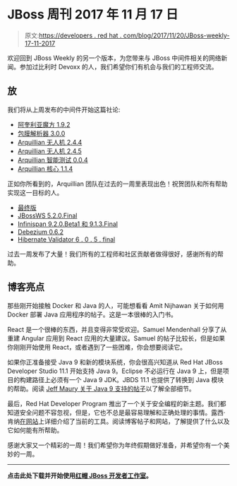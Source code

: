 # JBoss 周刊 2017 年 11 月 17 日

> 原文:[https://developers . red hat . com/blog/2017/11/20/JBoss-weekly-17-11-2017](https://developers.redhat.com/blog/2017/11/20/jboss-weekly-17-november-2017)

欢迎回到 JBoss Weekly 的另一个版本，为您带来与 JBoss 中间件相关的网络新闻。参加过比利时 Devoxx 的人，我们希望你们有机会与我们的工程师交流。

## 放

我们将从上周发布的中间件开始这篇社论:

*   [阿奎利亚魔方 1.9.2](http://arquillian.org/blog/2017/11/09/arquillian-cube-1-9-2/)
*   [包膜解析器 3.0.0](http://arquillian.org/blog/2017/04/24/resolver-3-0-0-beta-1/)
*   [Arquillian 无人机 2.4.4](http://arquillian.org/blog/2017/11/09/arquillian-extension-drone-2-4-4/)
*   [Arquillian 无人机 2.4.5](http://arquillian.org/blog/2017/11/13/arquillian-extension-drone-2-4-5/)
*   [Arquillian 智能测试 0.0.4](http://arquillian.org/blog/2017/11/13/smart-testing-0-0-4/)
*   [Arquillian 核心 1.1.4](http://arquillian.org/blog/2017/11/14/arquillian-core-1-1-14-Final/)

正如你所看到的，Arquillian 团队在过去的一周里表现出色！祝贺团队和所有帮助实现这一目标的人。

*   [最终版](http://blog.keycloak.org/2017/11/keycloak-340final-released.html)
*   [JBossWS 5.2.0.Final](http://jbossws.blogspot.com/2017/11/jbossws-520final-is-available.html)
*   [Infinispan 9.2.0.Beta1 和 9.1.3.Final](http://blog.infinispan.org/2017/11/infinispan-920beta1-and-913final-have.html)
*   [Debezium 0.6.2](http://debezium.io/blog/2017/11/15/debezium-0-6-2-released/)
*   [Hibernate Validator 6 . 0 . 5 . final](http://in.relation.to/2017/11/15/hibernate-validator-605-final-out/)

过去一周发布了大量！我们所有的工程师和社区贡献者做得很好，感谢所有的帮助。

## 博客亮点

那些刚开始接触 Docker 和 Java 的人，可能想看看 Amit Nijhawan 关于如何用 Docker 部署 Java 应用程序的帖子。这是一本很棒的入门书。

React 是一个很棒的东西，并且变得非常受欢迎。Samuel Mendenhall 分享了从重建 Angular 应用到 React 应用的大量建议。Samuel 的帖子比较长，但是如果你刚刚开始使用 React，或者遇到了一些困难，你会想要阅读它。

如果你正准备接受 Java 9 和新的模块系统，你会很高兴知道从 Red Hat JBoss Developer Studio 11.1 开始支持 Java 9。Eclipse 不必运行在 Java 9 上，但是项目的构建路径上必须有一个 Java 9 JDK。JBDS 11.1 也提供了转换到 Java 模块的帮助。阅读 [Jeff Maury 关于 Java 9 支持的帖子](https://developers.redhat.com/blog/2017/11/09/red-hat-introduces-jdk-9/)以了解全部细节。

最后，Red Hat Developer Program 推出了一个关于安全编程的新主题。我们都知道安全问题不容忽视，但是，它也不总是最容易理解和正确处理的事情。露西·肯纳[在](https://developers.redhat.com/blog/2017/11/15/red-hat-developer-program-secure-programming/)[网站](https://developers.redhat.com/topics/security/)上详细介绍了当前的工具。阅读博客帖子和网站，了解提供了什么以及它如何能有所帮助。

感谢大家又一个精彩的一周！我们希望你为年终假期做好准备，并希望你有一个美妙的一周。

* * *

**点击此处下载并开始使用[红帽 JBoss 开发者工作室](https://developers.redhat.com/products/devstudio/download/?intcmp=7016000000124eFAAQ)。**